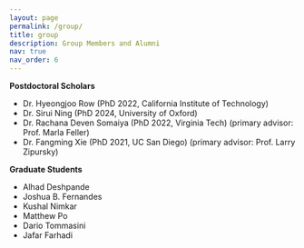 ```yaml
---
layout: page
permalink: /group/
title: group
description: Group Members and Alumni
nav: true
nav_order: 6
---
```


<b>Postdoctoral Scholars</b>
- Dr. Hyeongjoo Row (PhD 2022, California Institute of Technology)
- Dr. Sirui Ning (PhD 2024, University of Oxford)
- Dr. Rachana Deven Somaiya (PhD 2022, Virginia Tech) (primary advisor: Prof. Marla Feller)
- Dr. Fangming Xie (PhD 2021, UC San Diego) (primary advisor: Prof. Larry Zipursky)


<b>Graduate Students</b>
- Alhad Deshpande
- Joshua B. Fernandes
- Kushal Nimkar
- Matthew Po
- Dario Tommasini
- Jafar Farhadi
